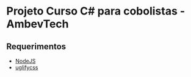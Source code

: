 # Projeto Curso C# para cobolistas - AmbevTech

## Requerimentos

* [NodeJS](https:nodejs.org)
* [uglifycss](https://www.npmjs.com/package/uglifycss)